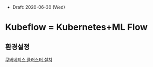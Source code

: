 * Draft: 2020-06-30 (Wed)



# Kubeflow = Kubernetes+ML Flow

## 환경설정

[쿠버네티스 클러스터 설치](1-environment_setup/install_k8s_cluster.html)

